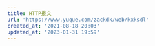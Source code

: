 ```yaml
---
title: HTTP报文
url: 'https://www.yuque.com/zackdk/web/kxksdl'
created_at: '2021-08-18 20:03'
updated_at: '2023-01-31 19:59'
---
```


